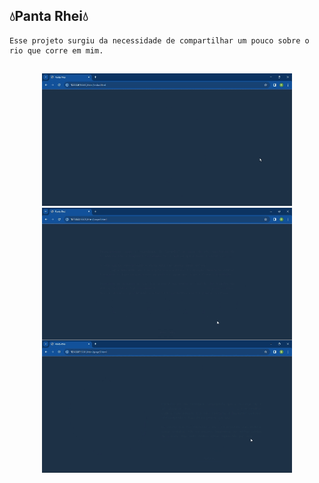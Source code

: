 ## 💧Panta Rhei💧

<div>
  
    Esse projeto surgiu da necessidade de compartilhar um pouco sobre o rio que corre em mim.
</div>

## 

<div style="display: inline_block" align="center">
 <img src="assets/panta-rhei-page1.gif" width="400px">
 <img src="assets/panta-rhei-page2.gif" width="400px">
<div>
</br>

<div align="center">
 <img width="400px" style="margin-top:-20px" src="assets/panta-rhei-page3.gif">
</div>
